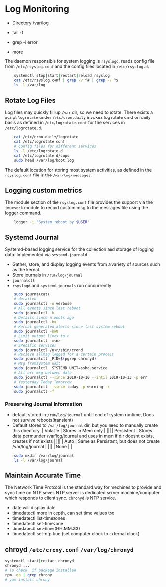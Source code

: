 # Log Monitoring

- Directory /var/log

- tail -f <log>

- grep -i error <log>

- more <log>

The daemon responsible for system logging is `rsyslogd`, reads config file from `/etc/rsyslog.conf` and the config files located in `/etc/rsyslog.d`.

```bash
    systemctl stop|start|restart|reload rsyslog
    cat /etc/rsyslog.conf | grep -v ^# | grep -v ^$
    ls -l /var/log
```

## Rotate Log Files

Log files may quickly fill up `/var` dir, so we need to rotate. There exists a script `logrotate` under `/etc/cron.daily` invokes log rotate cmd on daily basis as defined in `/etc/logrotate.conf` for the services in `/etc/logrotate.d`.

```bash
    cat /etc/cron.daily/logrotate
    cat /etc/logrotate.conf
    # Config files for different services
    ls -l /etc/logrotate.d
    cat /etc/logrotate.d/cups
    sudo head /var/log/boot.log
```

The default location for storing most system activities, as defined in the `rsyslog.conf` file is the `/var/log/messages`.

## Logging custom metrics

The module section of the `rsyslog.conf` file provides the support via the `imuxsock` module to record custom msg to the messages file using the logger command.

```bash
    logger -i "System reboot by $USER"

```

## Systemd Journal

Systemd-based logging service for the collection and storage of logging data. Implemented via `systemd-journald`.

- Gather, store, and display logging events from a variety of sources such as the kernal.
- Store journals in `/run/log/journal`
- `journalctl`
- `rsyslogd` and `systemd-journals` run concurrently

```bash
    sudo journalcatl
    # detailed
    sudo journalctl -o verbose
    # All events since last reboot
    sudo journalctl -b
    # Details since n boots ago
    sudo journalctl -bn
    # Kernal generated alerts since last system reboot
    sudo journalctl -kb0
    # Limit output lines to n
    sudo journalctl -n<n>
    # SPecific services
    sudo journalctl /usr/sbin/crond
    # Recieve allmsg logged for a certain process
    sudo journalctl _PID=$(pgrep chronyd)
    # Msg fromsystem unit
    sudo journalctl _SYSTEMD_UNIT=sshd.service
    # All err msg between date
    sudo journalctl --since 2019-10-10 --intil 2019-10-13 -p err
    # Yesterday Today Tomorrow
    sudo journalctl --since today -p warning -r
    sudo journalctl -f
```

### Preserving Journal Information

- default stored in `/run/log/journal` untill end of system runtime, Does not survive reboots(transient)
- Default stores to `/var/log/journal` dir, but you need to manually create this directory.
  | Volatile | Stores in Mem only |
  |||
  | Persistent | Stores data permunder /var/log/journal and uses in mem if dir doesnt exists, creates if not exists |
  |||
  | Auto | Same as Persistent, but does not create /var/log/journal |
  |||
  | None | |

```bash
    sudo mkdir /var/log/journal
    ls -l /var/log/journal
```

## Maintain Accurate Time

The Network Time Protocol is the standard way for mechines to provide and sync time on NTP sever. NTP server is dedicated server machine/computer which responds to client sync. `chronyd` is NTP service.

- date will display date
- timedatectl more in depth, can set time values too
- timedatectl list-timezones
- timedatectl set-timezone <timezone>
- timedatectl set-time <time> (HH:MM:SS)
- timedatectl set-ntp true (set computer clock to external clock)

## chroyd `/etc/crony.conf` `/var/log/chronyd`

```bash
systemctl start|restart chronyd
chronyd ...
# To check  if package installed
rpm -qa | grep chrony
# yum install chrony
```

